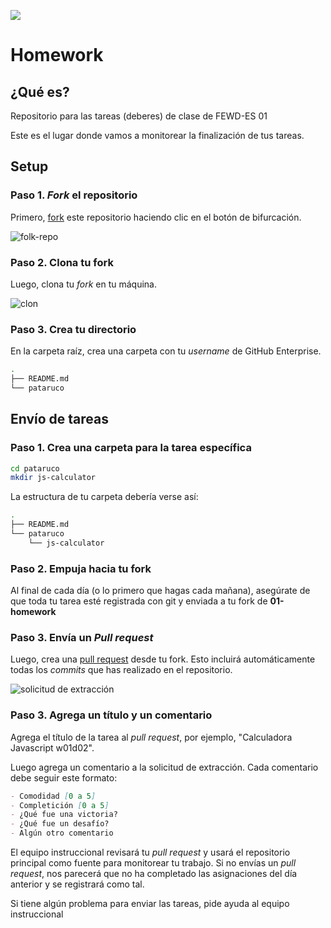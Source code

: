![](https://pataruco.github.io/ga-assets/assets/logos/ga.svg)

# Homework

## ¿Qué es?

Repositorio para las tareas (deberes) de clase de FEWD-ES 01

Este es el lugar donde vamos a monitorear la finalización de tus tareas.

## Setup

### Paso 1. _Fork_ el repositorio

Primero, [fork](https://help.github.com/articles/fork-a-repo) este repositorio haciendo clic en el botón de bifurcación.

![folk-repo](https://cloud.githubusercontent.com/assets/40461/10177089/43f10122-66f0-11e5-86b6-e4a6d23160f7.png)

### Paso 2. Clona tu fork

Luego, clona tu _fork_ en tu máquina.

![clon](https://cloud.githubusercontent.com/assets/40461/10177745/b394027e-66f3-11e5-8cc5-20c01c9a7785.png)

### Paso 3. Crea tu directorio

En la carpeta raíz, crea una carpeta con tu _username_ de GitHub Enterprise.

```bash
.
├── README.md
└── pataruco
```

## Envío de tareas

### Paso 1. Crea una carpeta para la tarea específica

```sh
cd pataruco
mkdir js-calculator
```

La estructura de tu carpeta debería verse así:

```sh
.
├── README.md
└── pataruco
    └── js-calculator
```

### Paso 2. Empuja hacia tu fork

Al final de cada día (o lo primero que hagas cada mañana), asegúrate de que toda tu tarea esté registrada con git y enviada a tu fork de **01-homework**

### Paso 3. Envía un _Pull request_

Luego, crea una [pull request](https://help.github.com/articles/using-pull-requests) desde tu fork. Esto incluirá automáticamente todas los _commits_ que has realizado en el repositorio.

![solicitud de extracción](https://cloud.githubusercontent.com/assets/40461/10177944/ceec1308-66f4-11e5-8603-b918db3ca45e.png)

### Paso 3. Agrega un título y un comentario

Agrega el título de la tarea al _pull request_, por ejemplo, "Calculadora Javascript w01d02".

Luego agrega un comentario a la solicitud de extracción. Cada comentario debe seguir este formato:

```markdown
- Comodidad [0 a 5]
- Completición [0 a 5]
- ¿Qué fue una victoria?
- ¿Qué fue un desafío?
- Algún otro comentario
```

El equipo instruccional revisará tu _pull request_ y usará el repositorio principal como fuente para monitorear tu trabajo. Si no envías un _pull request_, nos parecerá que no ha completado las asignaciones del día anterior y se registrará como tal.

Si tiene algún problema para enviar las tareas, pide ayuda al equipo instruccional
